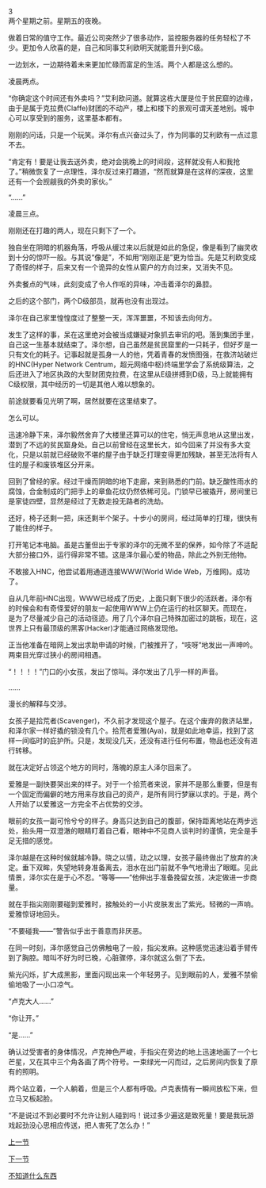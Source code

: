 3  
两个星期之前。星期五的夜晚。  

做着日常的值守工作。最近公司突然少了很多动作，监控服务器的任务轻松了不少。更加令人欣喜的是，自己和同事艾利欧明天就能晋升到C级。  

一边划水，一边期待着未来更加忙碌而富足的生活。两个人都是这么想的。  

凌晨两点。  

“你确定这个时间还有外卖吗？”艾利欧问道。就算这栋大厦是位于贫民窟的边缘，由于是属于克拉费(Claffe)财团的不动产，楼上和楼下的景观可谓天差地别。城中心可以享受到的服务，这里基本都有。  

刚刚的问话，只是一个玩笑。泽尔有点兴奋过头了，作为同事的艾利欧有一点过意不去。  

“肯定有！要是让我去送外卖，绝对会挑晚上的时间段，这样就没有人和我抢了。”稍微恢复了一点理性，泽尔反过来打趣道，“然而就算是在这样的深夜，这里还有一个会觊觎我的外卖的家伙。”  

“......”  

凌晨三点。  

刚刚还在打趣的两人，现在只剩下了一个。  

独自坐在阴暗的机器角落，呼吸从缓过来以后就是如此的急促，像是看到了幽灵收到十分的惊吓一般。与其说“像是”，不如用“刚刚正是”更为恰当。先是艾利欧变成了奇怪的样子，后来又有一个诡异的女性从窗户的方向过来，又消失不见。  

外卖餐点的气味，此刻变成了令人作呕的异味，冲击着泽尔的鼻腔。  

之后的这个部门，两个D级部员，就再也没有出现过。  

泽尔在自己家里惶惶度过了整整一天，浑浑噩噩，不知该去向何方。  

发生了这样的事，呆在这里绝对会被当成嫌疑对象抓去审讯的吧。落到集团手里，自己这一生基本就结束了。泽尔想，自己虽然是贫民窟里的一只耗子，但好歹是一只有文化的耗子。记事起就是孤身一人的他，凭着青春的发愤图强，在救济站破烂的HNC(Hyper Network Centrum，超元网络中枢)终端里学会了系统级算法，之后还进入了地区执政的大型财团克拉费，在这里从E级拼搏到D级，马上就能拥有C级权限，其中经历的一切是其他人难以想象的。  

前途就要看见光明了啊，居然就要在这里结束了。  

怎么可以。  

迅速冷静下来，泽尔毅然舍弃了大楼里还算可以的住宅，悄无声息地从这里出发，潜到了不远的贫民窟身处。自己以前曾经在这里长大，如今回来了并没有多大变化，只是以前就已经破败不堪的屋子由于缺乏打理变得更加残缺，甚至无法将有人住的屋子和废铁堆区分开来。  

回到了曾经的家。经过干燥而阴暗的地下走廊，来到熟悉的门前。缺乏酸性雨水的腐蚀，合金制成的门把手上的章鱼花纹仍然依稀可见。门锁早已被撬开，房间里已是家徒四壁，显然是经过了无数走投无路者的洗劫。  

还好，椅子还剩一把，床还剩半个架子。十步小的房间，经过简单的打理，很快有了能住的样子。  

打开笔记本电脑。虽是古董但出于专家的泽尔的无微不至的保养，如今除了不适配大部分接口外，运行得非常不错。这是泽尔最心爱的物品，除此之外别无他物。  

不敢接入HNC，他尝试着用通道连接WWW(World Wide Web，万维网)。成功了。  

自从几年前HNC出现，WWW已经成了历史，上面只剩下很少的活跃者。泽尔有的时候会和有奇怪爱好的朋友一起使用WWW上仍在运行的社区聊天。而现在，是为了尽量减少自己的活动径迹。用了几个泽尔自己特殊加密过的跳板，现在，这世界上只有最顶级的黑客(Hacker)才能通过网络发现他。  

正当他准备在暗网上发出求助申请的时候，门被推开了，“吱呀”地发出一声呻吟。两束目光穿过狭小的房间相遇。  

“！！！！”门口的小女孩，发出了惊叫。泽尔发出了几乎一样的声音。  

......  

漫长的解释与交涉。  

女孩子是拾荒者(Scavenger)，不久前才发现这个屋子。在这个废弃的救济站里，和泽尔家一样好撬的锁没有几个。拾荒者爱雅(Aya)，就是如此地幸运，找到了这样一间临时的庇护所。只是，发现没几天，还没有进行任何布置，物品也还没有进行转移。  

就在决定好占领这个地方的同时，落魄的原主人泽尔回来了。  

爱雅是一副快要哭出来的样子。对于一个拾荒者来说，家并不是那么重要，但是有一个固定而偏僻的地方用来存放自己的资产，是所有同行梦寐以求的。于是，两个人开始了以爱雅这一方完全不占优势的交涉。  

眼前的女孩一副可怜兮兮的样子。身高只达到自己的腹部，保持距离地站在两步远处，抬头用一双澄澈的眼睛盯着自己看，眼神中不见商人谈判时的谨慎，完全是手足无措的感觉。  

泽尔越是在这种时候就越冷静。晓之以情，动之以理，女孩子最终做出了放弃的决定。垂下双眸，失望地转身准备离去，泪水在出门前就不争气地滑出了眼眶。见此情景，泽尔实在是于心不忍。“等等——”他伸出手准备挽留女孩，决定做进一步商量。  

就在手指尖刚刚要碰到爱雅时，接触处的一小片皮肤发出了紫光。轻微的一声响。爱雅惊讶地回头。  

“不要碰我——”警告似乎出于善意而非厌恶。  

在同一时刻，泽尔感觉自己仿佛触电了一般，指尖发麻。这种感觉迅速沿着手臂传到了胸腔。暗叫不好为时已晚，心脏骤停，泽尔就这么倒了下去。  

紫光闪烁，扩大成黑影，里面闪现出来一个年轻男子。见到眼前的人，爱雅不禁偷偷地吸了一小口凉气。  

“卢克大人......”  

“你让开。”  

“是......”  

确认过受害者的身体情况，卢克神色严峻，手指尖在旁边的地上迅速地画了一个七芒星，又在其中三个角各画了两个符号。一束绿光一闪而过，之后房间内恢复了原有的照明。  

两个站立着，一个人躺着，但是三个人都有呼吸。卢克表情有一瞬间放松下来，但立马又板起脸。  

“不是说过不到必要时不允许让别人碰到吗！说过多少遍这是致死量！要是我玩游戏起劲没心思相应传送，把人害死了怎么办！”

[上一节](https://github.com/wuyuema/Zeul-has-to-continue-his-magic-lesson-today/blob/master/1-2.md)  

[下一节](https://github.com/wuyuema/Zeul-has-to-continue-his-magic-lesson-today/blob/master/1-4.md)

[不知道什么东西](https://github.com/wuyuema/Zeul-has-to-continue-his-magic-lesson-today/blob/master/%E5%86%99%E6%88%BF%E5%B1%8B%E7%9A%84%E9%82%A3%E4%B8%AA%E5%B0%8F%E8%AF%B4%EF%BC%8C%E4%B8%8D%E7%9F%A5%E9%81%93%E6%94%BE%E5%93%AA%E9%87%8C%EF%BC%8C%E5%B0%B1%E5%85%88%E4%BC%A0%E4%B8%8A%E6%9D%A5%E4%BA%86.md)  
